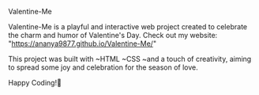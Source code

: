 Valentine-Me

Valentine-Me is a playful and interactive web project created to celebrate the charm and humor of Valentine's Day. 
Check out my website: "https://ananya9877.github.io/Valentine-Me/"


This project was built with
~HTML
~CSS
~and a touch of creativity, aiming to spread some joy and celebration for the season of love.



Happy Coding!💖
